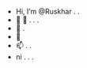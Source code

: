 - Hi, I’m @Ruskhar . . 
- 👀 👀 . . .
- 🌱 .
- 💞️ 
- 📫 . .
- ni . . .

<!---
Ruskhar/Ruskhar is a ✨ special ✨ repository because its `README.md` (this file) appears on your GitHub profile.
You can click the Preview link to take a look at your changes.
--->

